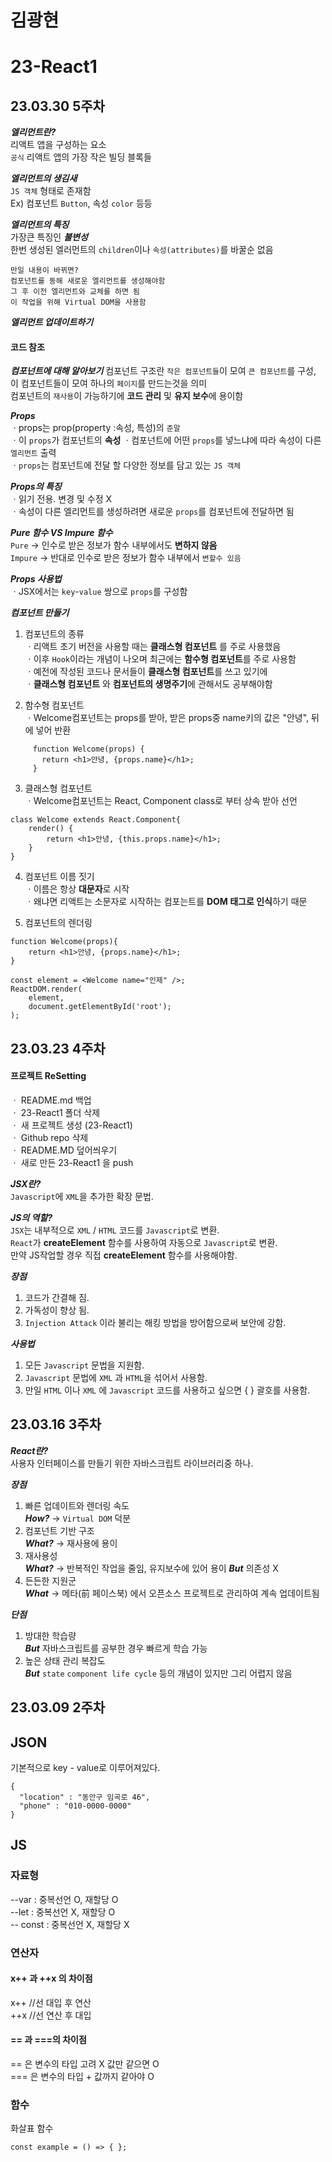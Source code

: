 # 김광현  
# 23-React1  
  
## 23.03.30 5주차  
  
***엘리먼트란?***  
리액트 앱을 구성하는 요소  
`공식` 리액트 앱의 가장 작은 빌딩 블록들  
  
***엘리먼트의 생김새***  
`JS 객체` 형태로 존재함  
Ex) 컴포넌트 `Button`, 속성 `color` 등등  
  
***엘리먼트의 특징***  
가장큰 특징인 ***불변성***  
한번 생성된 엘러먼트의 `children`이나 `속성(attributes)`를 바꿀순 없음  
``` 
만일 내용이 바뀌면?  
컴포넌트를 동해 새로운 엘리먼트를 생성해야함  
그 후 이전 엘리먼트와 교체를 하면 됨  
이 작업을 위해 Virtual DOM을 사용함
```

***엘리먼트 업데이트하기***
#### 코드 참조

***컴포넌트에 대해 알아보기***
컴포넌트 구조란 `작은 컴포넌트들`이 모여 `큰 컴포넌트`를 구성,  
이 컴포넌트들이 모여 하나의 `페이지`를 만드는것을 의미  
컴포넌트의 `재사용`이 가능하기에 **코드 관리** 및 **유지 보수**에 용이함  

***Props***  
ㆍprops는 prop(property :속성, 특성)의 `준말`  
ㆍ이 `props`가 컴포넌트의 **속성**
ㆍ컴포넌트에 어떤 `props`를 넣느냐에 따라 속성이 다른 `엘리먼트` 출력  
ㆍ`props`는 컴포넌트에 전달 할 다양한 정보를 담고 있는 `JS 객체`  

***Props의 특징***  
ㆍ읽기 전용. 변경 및 수정 X  
ㆍ속성이 다른 엘리먼트를 생성하려면 새로운 `props`를 컴포넌트에 전달하면 됨  

***Pure 함수 VS Impure 함수***  
`Pure` -> 인수로 받은 정보가 함수 내부에서도 **변하지 않음**  
`Impure` -> 반대로 인수로 받은 정보가 함수 내부에서 `변할수 있음`  

***Props 사용법***  
ㆍJSX에서는 `key`-`value` 쌍으로 `props`를 구성함  

***컴포넌트 만들기***  
1. 컴포넌트의 종류  
  ㆍ리액트 초기 버전을 사용할 때는 **클래스형 컴포넌트** 를 주로 사용했음  
  ㆍ이후 `Hook`이라는 개념이 나오며 최근에는 **함수형 컴포넌트**를 주로 사용함  
  ㆍ예전에 작성된 코드나 문서들이 **클래스형 컴포넌트**를 쓰고 있기에  
  ㆍ**클래스형 컴포넌트** 와 **컴포넌트의 생명주기**에 관해서도 공부해야함  

  2. 함수형 컴포넌트  
    ㆍWelcome컴포넌트는 props를 받아, 받은 props중 name키의 값은 "안녕", 뒤에 넣어 반환  

```
     function Welcome(props) {
       return <h1>안녕, {props.name}</h1>;
     }
```
  
  3. 클래스형 컴포넌트  
    ㆍWelcome컴포넌트는 React, Component class로 부터 상속 받아 선언  
```
class Welcome extends React.Component{
    render() {
        return <h1>안녕, {this.props.name}</h1>;
    }
}
```
  
  4. 컴포넌트 이름 짓기  
    ㆍ이름은 항상 **대문자**로 시작  
    ㆍ왜냐면 리액트는 소문자로 시작하는 컴포는트를 **DOM 태그로 인식**하기 때문  
    
  5. 컴포넌트의 렌더링  
```
function Welcome(props){
    return <h1>안녕, {props.name}</h1>;
}

const element = <Welcome name="인제" />;
ReactDOM.render(
    element,
    document.getElementById('root');
);
```
## 23.03.23 4주차  

#### 프로젝트 ReSetting  
ㆍ README.md 백업  
ㆍ 23-React1 폴더 삭제  
ㆍ 새 프로젝트 생성 (23-React1)  
ㆍ Github repo 삭제  
ㆍ README.MD 덮어씌우기  
ㆍ 새로 만든 23-React1 을 push  


***JSX란?***  
`Javascript`에 `XML`을 추가한 확장 문법.  

***JS의 역할?***  
`JSX`는 내부적으로 `XML` / `HTML` 코드를 `Javascript`로 변환.  
`React`가 **createElement**  함수를 사용하여 자동으로 `Javascript`로 변환.  
만약 JS작업할 경우 직접 **createElement** 함수를 사용해야함.  
  
***장점***  
1. 코드가 간결해 짐.  
2. 가독성이 향상 됨.  
3. `Injection Attack` 이라 불리는 해킹 방법을 방어함으로써 보안에 강함.  
  
***사용법***
1. 모든 `Javascript` 문법을 지원함.  
2. `Javascript` 문법에 `XML` 과 `HTML`을 섞어서 사용함.  
3. 만일 `HTML` 이나 `XML` 에 `Javascript` 코드를 사용하고 싶으면 { } 괄호를 사용함.  
## 23.03.16 3주차
  
***React란?***  
사용자 인터페이스를 만들기 위한 자바스크립트 라이브러리중 하나.  

***장점***  
1. 빠른 업데이트와 렌더링 속도  
***How?*** -> `Virtual DOM` 덕분  
2. 컴포넌트 기반 구조  
***What?*** -> 재사용에 용이  
3. 재사용성  
***What?*** -> 반복적인 작업을 줄임, 유지보수에 있어 용이  ***But*** 의존성 X  
4. 든든한 지원군  
***What*** -> 메타(前 페이스북) 에서 오픈소스 프로젝트로 관리하여 계속 업데이트됨  

***단점***  
1. 방대한 학습량  
***But*** 자바스크립트를 공부한 경우 빠르게 학습 가능  
2. 높은 상태 관리 복잡도  
***But*** `state` `component life cycle` 등의 개념이 있지만 그리 어렵지 않음  

## 23.03.09 2주차 

## JSON  
기본적으로 key - value로 이루어져있다.  

```
{  
  "location" : "동안구 임곡로 46",  
  "phone" : "010-0000-0000"  
}  
```

## JS

### 자료형  
--var : 중복선언 O, 재할당 O  
--let : 중복선언 X, 재할당 O  
-- const : 중복선언 X, 재할당 X  
  
### 연산자  
  
#### x++ 과 ++x 의 차이점

x++ //선 대입 후 연산  
++x //선 연산 후 대입  

#### == 과 ===의 차이점  
  
== 은 변수의 타입 고려 X 값만 같으면 O  
=== 은 변수의 타입 + 값까지 같아야 O  
  
### 함수  

화살표 함수  
  
```  
const example = () => { };  
```
